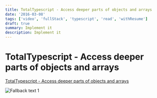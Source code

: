 ```yaml
---
title: TotalTypescript - Access deeper parts of objects and arrays
date: '2016-03-08'
tags: ['video', 'fullStack', 'typescript', 'read', 'withResume']
draft: true
summary: Implement it
description: Implement it
---
```

# TotalTypescript - Access deeper parts of objects and arrays


[TotalTypescript - Access deeper parts of objects and arrays](https://www.totaltypescript.com/tips/access-deeper-parts-of-objects-and-arrays)


![Fallback text 1](/static/assets/pasted-image-20221013203755.png)


